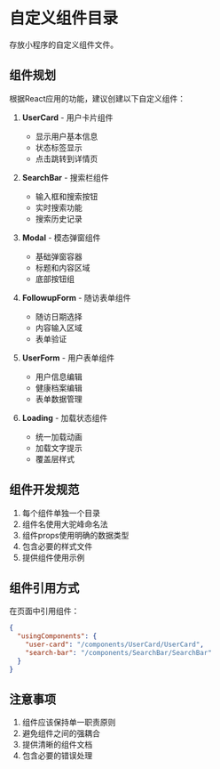 
# 自定义组件目录

存放小程序的自定义组件文件。

## 组件规划

根据React应用的功能，建议创建以下自定义组件：

1. **UserCard** - 用户卡片组件
   - 显示用户基本信息
   - 状态标签显示
   - 点击跳转到详情页

2. **SearchBar** - 搜索栏组件
   - 输入框和搜索按钮
   - 实时搜索功能
   - 搜索历史记录

3. **Modal** - 模态弹窗组件
   - 基础弹窗容器
   - 标题和内容区域
   - 底部按钮组

4. **FollowupForm** - 随访表单组件
   - 随访日期选择
   - 内容输入区域
   - 表单验证

5. **UserForm** - 用户表单组件
   - 用户信息编辑
   - 健康档案编辑
   - 表单数据管理

6. **Loading** - 加载状态组件
   - 统一加载动画
   - 加载文字提示
   - 覆盖层样式

## 组件开发规范

1. 每个组件单独一个目录
2. 组件名使用大驼峰命名法
3. 组件props使用明确的数据类型
4. 包含必要的样式文件
5. 提供组件使用示例

## 组件引用方式

在页面中引用组件：
```json
{
  "usingComponents": {
    "user-card": "/components/UserCard/UserCard",
    "search-bar": "/components/SearchBar/SearchBar"
  }
}
```

## 注意事项

1. 组件应该保持单一职责原则
2. 避免组件之间的强耦合
3. 提供清晰的组件文档
4. 包含必要的错误处理
